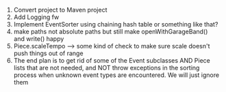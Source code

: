 1. Convert project to Maven project
2. Add Logging fw
3. Implement EventSorter using chaining hash table or something like that?
4. make paths not absolute paths but still make openWithGarageBand() and write() happy
5. Piece.scaleTempo --> some kind of check to make sure scale doesn't push things out of range
6. The end plan is to get rid of some of the Event subclasses AND Piece lists that are not needed, and NOT
   throw exceptions in the sorting process when unknown event types are encountered. We will just ignore them